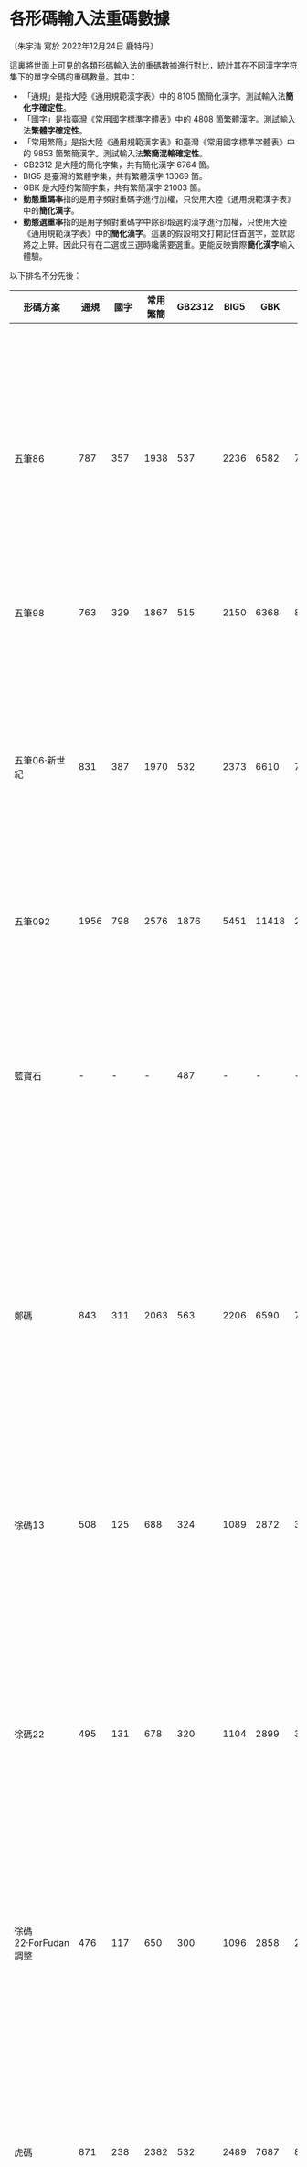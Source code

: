 # 各形碼輸入法重碼數據

〔朱宇浩 寫於 2022年12月24日 鹿特丹〕

這裏將世面上可見的各類形碼輸入法的重碼數據進行對比，統計其在不同漢字字符集下的單字全碼的重碼數量。其中：

- 「通規」是指大陸《通用規範漢字表》中的 8105 箇簡化漢字。測試輸入法**簡化字確定性**。
- 「國字」是指臺灣《常用國字標準字體表》中的 4808 箇繁體漢字。測試輸入法**繁體字確定性**。
- 「常用繁簡」是指大陸《通用規範漢字表》和臺灣《常用國字標準字體表》中的 9853 箇繁簡漢字。測試輸入法**繁簡混輸確定性**。
- GB2312 是大陸的簡化字集，共有簡化漢字 6764 箇。
- BIG5 是臺灣的繁體字集，共有繁體漢字 13069 箇。
- GBK 是大陸的繁簡字集，共有繁簡漢字 21003 箇。
- **動態重碼率**指的是用字頻對重碼字進行加權，只使用大陸《通用規範漢字表》中的**簡化漢字**。
- **動態選重率**指的是用字頻對重碼字中除卻煅選的漢字進行加權，只使用大陸《通用規範漢字表》中的**簡化漢字**。這裏的假設明文打開記住首選字，並默認將之上屏。因此只有在二選或三選時纔需要選重。更能反映實際**簡化漢字**輸入體驗。

以下排名不分先後：

|形碼方案|通規|國字|常用繁簡|GB2312|BIG5|GBK|動態重碼率|動態選重率|特點|
|---|---|---|---|---|---|---|---|---|---|
||||||||||單編碼系
|五筆86|787|357|1938|537|2236|6582|7.77%|0.34%|四碼定長 單編碼 字根分區|
|五筆98|763|329|1867|515|2150|6368|8.56%|0.37%|四碼定長 單編碼 字根分區|
|五筆06·新世紀|831|387|1970|532|2373|6610|7.90%|0.31%|四碼定長 單編碼 字根分區|
|五筆092|1956|798|2576|1876|5451|11418|28.04%|3.15%|四碼定長 單編碼 字根分區|
|藍寶石|-|-|-|487|-|-|-|-|四碼定長 單編碼 字根隨機|
||||||||||雙編碼系
|鄭碼|843|311|2063|563|2206|6590|7.50%|0.59%|四碼定長 單編碼 大碼分區 小碼形託|
|徐碼13|508|125|688|324|1089|2872|3.52%|0.10%|四碼定長 雙編碼 大碼分區 小碼音託|
|徐碼22|495|131|678|320|1104|2899|3.49%|0.10%|四碼定長 雙編碼 大碼分區 小碼音託|
|徐碼22·ForFudan調整|476|117|650|300|1096|2858|2.98%|0.08%|四碼定長 雙編碼 大碼分區 小碼音託|
|虎碼|871|238|2382|532|2489|7687|8.92%|0.05%|四碼定長 雙編碼 大碼隨機 小碼音託|
||||||||||長於四碼系
|倉頡五代|498|164|714|422|978|2893|12.07%|0.89%|五碼定長|
|山人全息|275|84|1523|194|660|3952|1.80%|0.06%|不定長|
||||||||||三碼系
|三碼鄭碼|3677|1578|5534|2700|8604|16490|24.26%|0.50%|三碼 出簡不出全|
||||||||||音形碼
|小鶴音形|1117|214|1119|730|581|1067|9.09%|0.85%|四碼定長 音形碼|
